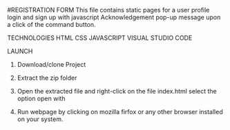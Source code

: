 #REGISTRATION FORM
This file contains static pages for a user profile login and sign up with javascript Acknowledgement pop-up message upon a click of the command button.

TECHNOLOGIES 
HTML
CSS
JAVASCRIPT
VISUAL STUDIO CODE

LAUNCH
1. Download/clone Project

2. Extract the zip folder

3. Open the extracted file and right-click on the file index.html select the option open with

4. Run webpage by clicking on mozilla firfox or any other browser installed on your system.


